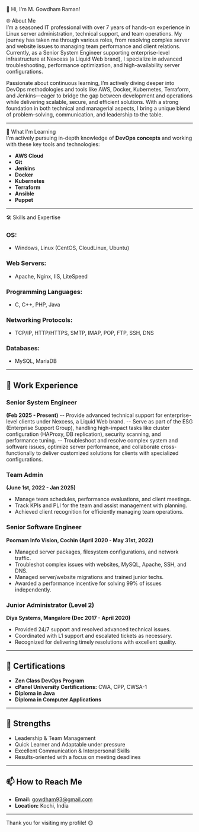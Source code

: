👋 Hi, I'm M. Gowdham Raman!  

🌐 About Me  
I’m a seasoned IT professional with over 7 years of hands-on experience in Linux server administration, technical support, and team operations. My journey has taken me through various roles, from resolving complex server and website issues to managing team performance and client relations. Currently, as a Senior System Engineer supporting enterprise-level infrastructure at Nexcess (a Liquid Web brand), I specialize in advanced troubleshooting, performance optimization, and high-availability server configurations.

Passionate about continuous learning, I’m actively diving deeper into DevOps methodologies and tools like AWS, Docker, Kubernetes, Terraform, and Jenkins—eager to bridge the gap between development and operations while delivering scalable, secure, and efficient solutions. With a strong foundation in both technical and managerial aspects, I bring a unique blend of problem-solving, communication, and leadership to the table. 

---

🚀 What I'm Learning  
I'm actively pursuing in-depth knowledge of **DevOps concepts** and working with these key tools and technologies:  
- **AWS Cloud**  
- **Git**  
- **Jenkins**  
- **Docker**  
- **Kubernetes**
- **Terraform**
- **Ansible**
- **Puppet**  

---

 🛠️ Skills and Expertise  

### OS:  
- Windows, Linux (CentOS, CloudLinux, Ubuntu)  

### Web Servers:  
- Apache, Nginx, IIS, LiteSpeed  

### Programming Languages:  
- C, C++, PHP, Java  

### Networking Protocols:  
- TCP/IP, HTTP/HTTPS, SMTP, IMAP, POP, FTP, SSH, DNS  

### Databases:  
- MySQL, MariaDB  

---

## 💼 Work Experience 
### **Senior System Engineer**  
**(Feb 2025 - Present)**
-- Provide advanced technical support for enterprise-level clients under Nexcess, a Liquid Web brand.
-- Serve as part of the ESG (Enterprise Support Group), handling high-impact tasks like cluster configuration (HAProxy, DB replication), security scanning, and performance tuning.
-- Troubleshoot and resolve complex system and software issues, optimize server performance, and collaborate cross-functionally to deliver customized solutions for clients with specialized configurations.

### **Team Admin**  
**(June 1st, 2022 - Jan 2025)**  
- Manage team schedules, performance evaluations, and client meetings.  
- Track KPIs and PLI for the team and assist management with planning.  
- Achieved client recognition for efficiently managing team operations.  

### **Senior Software Engineer**  
**Poornam Info Vision, Cochin (April 2020 - May 31st, 2022)**  
- Managed server packages, filesystem configurations, and network traffic.  
- Troubleshot complex issues with websites, MySQL, Apache, SSH, and DNS.  
- Managed server/website migrations and trained junior techs.  
- Awarded a performance incentive for solving 99% of issues independently.  

### **Junior Administrator (Level 2)**  
**Diya Systems, Mangalore (Dec 2017 - April 2020)**  
- Provided 24/7 support and resolved advanced technical issues.  
- Coordinated with L1 support and escalated tickets as necessary.  
- Recognized for delivering timely resolutions with excellent quality.

---

## 📑 Certifications  
- **Zen Class DevOps Program**
- **cPanel University Certifications:** CWA, CPP, CWSA-1  
- **Diploma in Java**  
- **Diploma in Computer Applications**  

---

## 🎯 Strengths  
- Leadership & Team Management  
- Quick Learner and Adaptable under pressure  
- Excellent Communication & Interpersonal Skills  
- Results-oriented with a focus on meeting deadlines  

---

## 📫 How to Reach Me  
- **Email:** gowdham93@gmail.com  
- **Location:** Kochi, India  

---


Thank you for visiting my profile! 😊  
